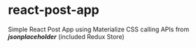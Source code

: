 # react-post-app
Simple React Post App using Materialize CSS calling APIs from ***jsonplaceholder*** (included Redux Store)
